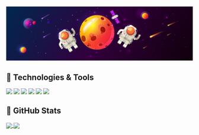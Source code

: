 [![Header](https://raw.githubusercontent.com/ch4t5ky/ch4t5ky/master/space_header.png)](https://www.instagram.com/rus_empire1721/)
## 🔧 Technologies & Tools
![](https://img.shields.io/badge/Editor-PyCharm-informational?style=flat&logo=pycharm&logoColor=white&color=ffa500)
![](https://img.shields.io/badge/Code-Python-informational?style=flat&logo=python&logoColor=white&color=ffa500)
![](https://img.shields.io/badge/Code-Golang-informational?style=flat&logo=go&logoColor=white&color=ffa500)
![](https://img.shields.io/badge/Code-Docker-informational?style=flat&logo=docker&logoColor=white&color=ffa500)
![](https://img.shields.io/badge/Shell-Bash-informational?style=flat&logo=gnu-bash&logoColor=white&color=ffa500)
![](https://img.shields.io/badge/Cloud-Digital_Ocean-informational?style=flat&logo=digitalocean&logoColor=white&color=ffa500)

## &#127919; GitHub Stats
<a href="">
  <img align="center" src="https://github-readme-stats.vercel.app/api/top-langs/?username=ch4t5ky" />
</a>
<a href="">
  <img align="center" src="https://github-readme-stats.vercel.app/api?username=ch4t5ky&show_icons=true&line_height=27&count_private=true"/>
</a>

